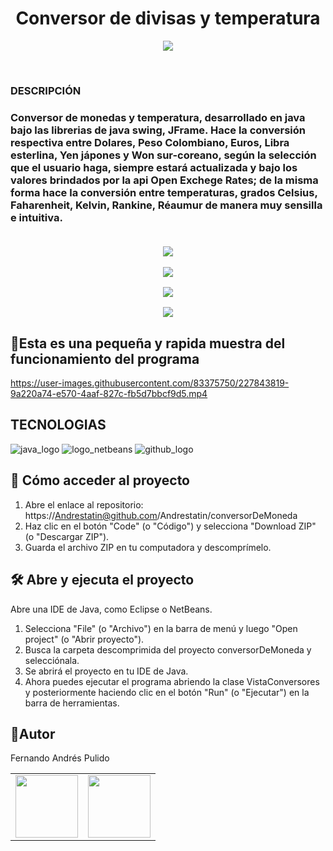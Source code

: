 
<h1 align= "center">Conversor de divisas y temperatura</h1>

<p align="center">
<img src = "https://user-images.githubusercontent.com/83375750/227831181-730e7a5d-76d2-4d7b-ba90-c47cc8b6f5bd.png">
</p>
<br>
<h3>DESCRIPCIÓN<h3>
Conversor de monedas y temperatura, desarrollado en java bajo las librerias de java swing, JFrame. Hace la conversión respectiva entre Dolares, Peso Colombiano, Euros, Libra esterlina,
Yen jápones y Won sur-coreano, según la selección que el usuario haga, siempre estará actualizada y bajo los valores brindados por la api Open Exchege Rates; de la misma forma hace la 
conversión entre temperaturas, grados Celsius, Faharenheit, Kelvin, Rankine, Réaumur de manera muy sensilla e intuitiva.
<br>
<br>
<p align="center">
<img src="https://user-images.githubusercontent.com/83375750/227842137-301dd648-4d9c-47b7-8129-028ee3ace48f.png">
</p>
<p align="center">
<img src="https://user-images.githubusercontent.com/83375750/227842654-b91a0998-da83-40ad-adfc-235ca77a58d4.png">
</p>
<p align="center">
<img src="https://user-images.githubusercontent.com/83375750/227842428-5c730ba1-e907-4e26-b41f-06d85c350a70.png">
</p>
<p align="center">
<img src="https://user-images.githubusercontent.com/83375750/227842526-03fb4c7f-d667-429f-af9f-942725087507.png">
</p>


## :hammer:Esta es una pequeña y rapida muestra del funcionamiento del programa

https://user-images.githubusercontent.com/83375750/227843819-9a220a74-e570-4aaf-827c-fb5d7bbcf9d5.mp4

## TECNOLOGIAS

![java_logo](https://user-images.githubusercontent.com/83375750/227841079-54445c3d-e055-42d5-b00c-9d5228e919a5.png)
![logo_netbeans](https://user-images.githubusercontent.com/83375750/227841090-d69f1e02-ed2d-457a-9196-8e0d004e7d0d.jpg)
![github_logo](https://user-images.githubusercontent.com/83375750/227843228-55c2f4aa-62f0-40c7-9d7f-9f647cdc676e.png)

## 📁 Cómo acceder al proyecto
1. Abre el enlace al repositorio: https://Andrestatin@github.com/Andrestatin/conversorDeMoneda
2. Haz clic en el botón "Code" (o "Código") y selecciona "Download ZIP" (o "Descargar ZIP").
3. Guarda el archivo ZIP en tu computadora y descomprímelo.

## 🛠️ Abre y ejecuta el proyecto
Abre una IDE de Java, como Eclipse o NetBeans.

1. Selecciona "File" (o "Archivo") en la barra de menú y luego "Open project" (o "Abrir proyecto").
2. Busca la carpeta descomprimida del proyecto conversorDeMoneda y selecciónala.
3. Se abrirá el proyecto en tu IDE de Java.
4. Ahora puedes ejecutar el programa abriendo la clase VistaConversores y posteriormente haciendo clic en el botón "Run" (o "Ejecutar") en la barra de herramientas.

## 🧔Autor
<p>Fernando Andrés Pulido</p>
<table >
<tr>
    <td><a href="https://www.linkedin.com/in/andres-pulido-79a75221a/" target="_blank"><img src="https://user-images.githubusercontent.com/28883216/226421432-568919b8-8581-4bc2-8e51-ace5c7b398f1.png" width="100" ></a></td>
	<td><a href="https://github.com/Andrestatin" target="_blank"><img src="https://user-images.githubusercontent.com/28883216/226422136-fed4467a-94e3-4d7c-8ecb-b47acf9bd632.png" width="100"></a></td>
</tr>
</table>
